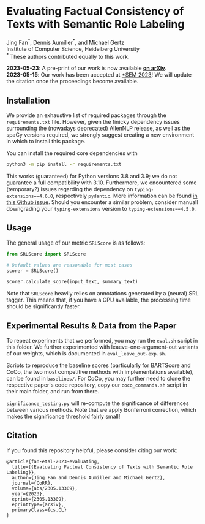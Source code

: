 # Evaluating Factual Consistency of Texts with Semantic Role Labeling
Jing Fan<sup>\*</sup>, Dennis Aumiller<sup>\*</sup>, and Michael Gertz  
Institute of Computer Science, Heidelberg University  
<sup>\*</sup> These authors contributed equally to this work.

**2023-05-23**: A pre-print of our work is now available **[on arXiv](https://arxiv.org/abs/2305.13309)**.  
**2023-05-15**: Our work has been accepted at [\*SEM 2023](https://sites.google.com/view/starsem2023)! We will update the citation once the proceedings become available.

## Installation
We provide an exhaustive list of required packages through the `requirements.txt` file.
However, given the finicky dependency issues surrounding the (nowadays deprecated) AllenNLP release, as well as the spaCy versions required,
we strongly suggest creating a new environment in which to install this package.

You can install the required core dependencies with
```bash
python3 -m pip install -r requirements.txt
```
This works (guaranteed) for Python versions 3.8 and 3.9; we do not guarantee a full compatibility with 3.10.
Furthermore, we encountered some (temporary?) issues regarding the dependency on `typing-extensions==4.6.0`, respectively `pydantic`.
More information can be found [in this Github issue](https://github.com/pydantic/pydantic/issues/545).
Should you encounter a similar problem, consider manuall downgrading your `typing-extensions` version to `typing-extensions==4.5.0`.


## Usage
The general usage of our metric `SRLScore` is as follows:

```python
from SRLScore import SRLScore

# Default values are reasonable for most cases
scorer = SRLScore()

scorer.calculate_score(input_text, summary_text)
```

Note that `SRLScore` heavily relies on annotations generated by a (neural) SRL tagger.
This means that, if you have a GPU available, the processing time should be significantly faster.

## Experimental Results & Data from the Paper
To repeat experiments that we performed, you may run the `eval.sh` script in this folder.
We further experimented with leaeve-one-argument-out variants of our weights, which is documented in `eval_leave_out-exp.sh`.

Scripts to reproduce the baseline scores (particularly for BARTScore and CoCo, the two most competitive methods with implementations available),
can be found in `baselines/`.
For CoCo, you may further need to clone the respective paper's code repository, copy our `coco_commands.sh` script in their main folder,
and run from there.

`significance_testing.py` will re-compute the significance of differences between various methods.
Note that we apply Bonferroni correction, which makes the significance threshold fairly small!


## Citation

If you found this repository helpful, please consider citing our work:

```
@article{fan-etal-2023-evaluating,
  title={{Evaluating Factual Consistency of Texts with Semantic Role Labeling}}, 
  author={Jing Fan and Dennis Aumiller and Michael Gertz},
  journal={CoRR},
  volume={abs/2305.13309},
  year={2023},
  eprint={2305.13309},
  eprinttype={arXiv},
  primaryClass={cs.CL}
}
```